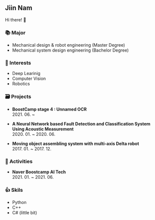 ## Jiin Nam
Hi there! 👋 <br>

### 📚 Major
- Mechanical design & robot engineering (Master Degree)
- Mechanical system design engineering (Bachelor Degree)

### 👀 Interests
- Deep Learinig
- Computer Vision
- Robotics

### 🗃 Projects
- **BoostCamp stage 4 : Unnamed OCR**<br>2021. 06. ~

- **A Neural Network based Fault Detection and Classification System Using Acoustic Measurement** <br>2020. 01. ~ 2020. 06.

- **Moving object assembling system with multi-axis Delta robot** <br>2017. 01. ~ 2017. 12.


### 🙌 Activities 
- **Naver Boostcamp AI Tech** <br>2021. 01. ~ 2021. 06.



### 👍 Skils 
- Python
- C++
- C# (little bit)

<!--
**zeen263/zeen263** is a ✨ _special_ ✨ repository because its `README.md` (this file) appears on your GitHub profile.

Here are some ideas to get you started:

- 🔭 I’m currently working on ...
- 🌱 I’m currently learning ...
- 👯 I’m looking to collaborate on ...
- 🤔 I’m looking for help with ...
- 💬 Ask me about ...
- 📫 How to reach me: ...
- 😄 Pronouns: ...
- ⚡ Fun fact: ...
-->
